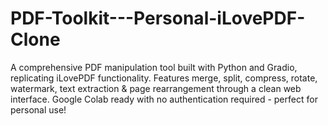 # PDF-Toolkit---Personal-iLovePDF-Clone
A comprehensive PDF manipulation tool built with Python and Gradio, replicating iLovePDF functionality. Features merge, split, compress, rotate, watermark, text extraction &amp; page rearrangement through a clean web interface. Google Colab ready with no authentication required - perfect for personal use!
